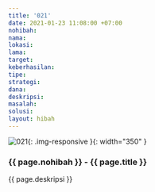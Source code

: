 ```yaml
---
title: '021'
date: 2021-01-23 11:08:00 +07:00
nohibah: 
nama: 
lokasi: 
lama: 
target: 
keberhasilan: 
tipe: 
strategi: 
dana: 
deskripsi: 
masalah: 
solusi: 
layout: hibah
---
```


![021](/static/img/hibahcms/021.png){: .img-responsive }{: width="350" }

### {{ page.nohibah }} - {{ page.title }}

{{ page.deskripsi }}

